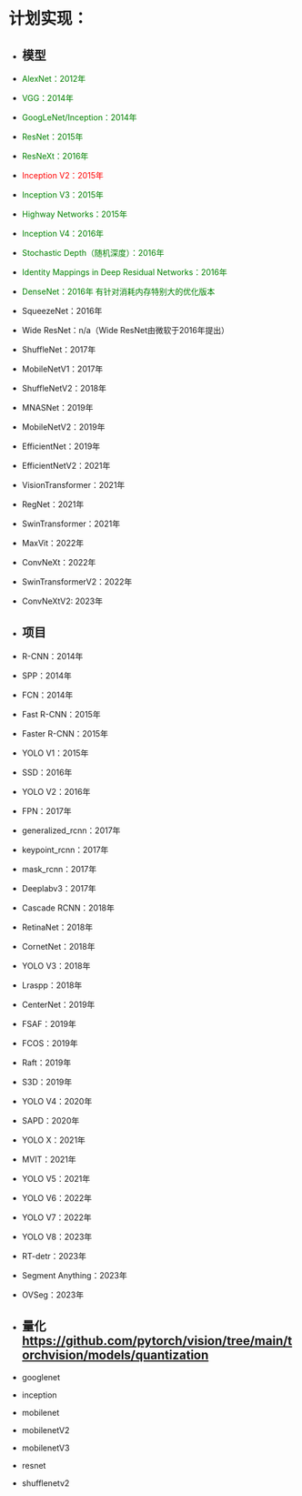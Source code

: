 # 计划实现：
- ## 模型
- <font color='green'>AlexNet：2012年</font>
- <font color='green'>VGG：2014年</font>
- <font color='green'>GoogLeNet/Inception：2014年</font>
- <font color='green'>ResNet：2015年</font>
- <font color='green'>ResNeXt：2016年</font>
- <font color='red'>Inception V2：2015年</font>
- <font color='green'>Inception V3：2015年</font>
- <font color='green'>Highway Networks：2015年</font>
- <font color='green'>Inception V4：2016年</font>
- <font color='green'>Stochastic Depth（随机深度）：2016年</font>
- <font color='green'>Identity Mappings in Deep Residual Networks：2016年</font>
- <font color='green'>DenseNet：2016年  有针对消耗内存特别大的优化版本</font>
- SqueezeNet：2016年
- Wide ResNet：n/a（Wide ResNet由微软于2016年提出）
- ShuffleNet：2017年
- MobileNetV1：2017年
- ShuffleNetV2：2018年
- MNASNet：2019年
- MobileNetV2：2019年
- EfficientNet：2019年
- EfficientNetV2：2021年
- VisionTransformer：2021年
- RegNet：2021年
- SwinTransformer：2021年
- MaxVit：2022年
- ConvNeXt：2022年
- SwinTransformerV2：2022年
- ConvNeXtV2: 2023年

- ## 项目
- R-CNN：2014年
- SPP：2014年
- FCN：2014年
- Fast R-CNN：2015年
- Faster R-CNN：2015年
- YOLO V1：2015年
- SSD：2016年
- YOLO V2：2016年
- FPN：2017年
- generalized_rcnn：2017年
- keypoint_rcnn：2017年
- mask_rcnn：2017年
- Deeplabv3：2017年
- Cascade RCNN：2018年
- RetinaNet：2018年
- CornetNet：2018年
- YOLO V3：2018年
- Lraspp：2018年
- CenterNet：2019年
- FSAF：2019年
- FCOS：2019年
- Raft：2019年
- S3D：2019年
- YOLO V4：2020年
- SAPD：2020年
- YOLO X：2021年
- MVIT：2021年
- YOLO V5：2021年
- YOLO V6：2022年
- YOLO V7：2022年
- YOLO V8：2023年
- RT-detr：2023年
- Segment Anything：2023年
- OVSeg：2023年

- ## 量化 https://github.com/pytorch/vision/tree/main/torchvision/models/quantization
- googlenet
- inception
- mobilenet
- mobilenetV2
- mobilenetV3
- resnet
- shufflenetv2
